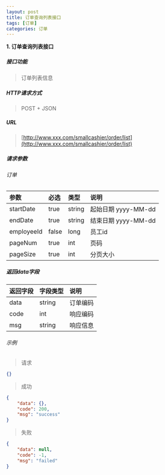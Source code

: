 ```yaml
---
layout: post
title: 订单查询列表接口
tags: [订单]
categories: 订单
---
```

**1\. 订单查询列表接口**
##### 接口功能
> 订单列表信息

##### HTTP请求方式
> POST + JSON

##### URL
> [http://www.xxx.com/smallcashier/order/list](http://www.xxx.com/smallcashier/order/list)

##### 请求参数

###### 订单

|参数|必选|类型|说明|
|:---|:---|:---|:---|
|startDate|true|string|起始日期 yyyy-MM-dd|
|endDate|true|string|结束日期 yyyy-MM-dd|
|employeeId|false|long|员工id|
|pageNum|true|int|页码|
|pageSize|true|int|分页大小|


##### 返回data字段

|返回字段|字段类型|说明|
|:---|:---|:---|
|data|string|订单编码|
|code|int|响应编码|
|msg|string|响应信息|

###### 示例
> 请求
``` json
{}
```
> 成功
``` json
{
    "data": {},
    "code": 200,
    "msg": "success"
}
```
> 失败
``` json
{
    "data": null,
    "code": -1,
    "msg": "failed"
}
```